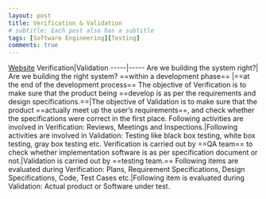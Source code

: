 ```yaml
---
layout: post
title: Verification & Validation
# subtitle: Each post also has a subtitle
tags: [Software Engineering][Testing]
comments: true
---
```

[Website](https://www.softwaretestingclass.com/difference-between-verification-and-validation/)
Verification|Validation
-----|-----
Are we building the system right?| Are we building the right system?
==within a development phase== |==at the end of the development process== 
The objective of Verification is to make sure that the product being ==develop is as per the requirements and design specifications.==|The objective of Validation is to make sure that the product ==actually meet up the user’s requirements==, and check whether the specifications were correct in the first place.
Following activities are involved in Verification: Reviews, Meetings and Inspections.|Following activities are involved in Validation: Testing like black box testing, white box testing, gray box testing etc.
Verification is carried out by ==QA team== to check whether implementation software is as per specification document or not.|Validation is carried out by ==testing team.==
Following items are evaluated during Verification: Plans, Requirement Specifications, Design Specifications, Code, Test Cases etc.|Following item is evaluated during Validation: Actual product or Software under test.